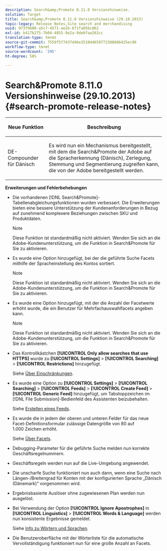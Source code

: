 ```yaml
---
description: Search&amp;Promote 8.11.0 Versionshinweise.
solution: Target
title: Search&amp;Promote 8.11.0 Versionshinweise (29.10.2013)
topic-legacy: Release Notes,Site search and merchandising
uuid: 973f9608-a5c7-4571-ae2b-6f1fa05bc862
exl-id: b417b275-7b04-4855-9e2a-9de0faa262cc
translation-type: tm+mt
source-git-commit: 7559f5f7437d46e3510d4659772308666425ec96
workflow-type: tm+mt
source-wordcount: '295'
ht-degree: 58%

---
```


# Search&amp;Promote 8.11.0 Versionshinweise (29.10.2013){#search-promote-release-notes}

<table> 
 <thead> 
  <tr> 
   <th colname="col1" class="entry"> <p>Neue Funktion </p> </th> 
   <th colname="col2" class="entry"> <p>Beschreibung </p> </th> 
  </tr> 
 </thead>
 <tbody> 
  <tr> 
   <td colname="col1"> <p> DE-Compounder für Dänisch </p> </td> 
   <td colname="col2"> <p> Es wird nun ein Mechanismus bereitgestellt, mit dem die Search&amp;Promote <span class="keyword"> der Adobe</span> auf die Spracherkennung (Dänisch), Zerlegung, Stemmung und Segmentierung zugreifen kann, die von der Adobe bereitgestellt werden. </p> </td> 
  </tr> 
 </tbody> 
</table>

**Erweiterungen und Fehlerbehebungen**

* Die vorhandenen [!DNL Search&Promote]-Tabellenabgleichungsfunktionen wurden verbessert. Die Erweiterungen bieten eine bessere Unterstützung der Kundenanforderungen in Bezug auf zunehmend komplexere Beziehungen zwischen SKU und Produktdaten.

   >[!NOTE]
   >
   >Diese Funktion ist standardmäßig nicht aktiviert. Wenden Sie sich an die Adobe-Kundenunterstützung, um die Funktion in Search&amp;Promote für Sie zu aktivieren.

* Es wurde eine Option hinzugefügt, bei der die geführte Suche Facets mithilfe der Spracheinstellung des Kontos sortiert.

   >[!NOTE]
   Diese Funktion ist standardmäßig nicht aktiviert. Wenden Sie sich an die Adobe-Kundenunterstützung, um die Funktion in Search&amp;Promote für Sie zu aktivieren.

* Es wurde eine Option hinzugefügt, mit der die Anzahl der Facetwerte erhöht wurde, die ein Benutzer für Mehrfachauswahlfacets angeben kann.

   >[!NOTE]
   Diese Funktion ist standardmäßig nicht aktiviert. Wenden Sie sich an die Adobe-Kundenunterstützung, um die Funktion in Search&amp;Promote für Sie zu aktivieren.

* Das Kontrollkästchen **[!UICONTROL Only allow searches that use HTTPS]** wurde zu **[!UICONTROL Settings]** > **[!UICONTROL Searching]** > **[!UICONTROL Restrictions]** hinzugefügt.

   Siehe [Über Einschränkungen](../c-about-settings-menu/c-about-searching-menu.md#concept_B5B527E04EBF4E9AB5956EEF881DDBF1).

* Es wurde eine Option zu **[!UICONTROL Settings]** > **[!UICONTROL Searching]** > **[!UICONTROL Feeds]** > **[!UICONTROL Create Feed]** > **[!UICONTROL Generic Feed]** hinzugefügt, um Tabstoppzeichen im [!DNL File Submission]-Bedienfeld des Assistenten beizubehalten.

   Siehe [Erstellen eines Feeds](../c-about-settings-menu/c-about-searching-menu.md#task_63179C1FC359497483CD6CE13FD1C250).

* Es wurde die in jedem der oberen und unteren Felder für das neue Facet-Definitionsformular zulässige Datengröße von 80 auf 1.000 Zeichen erhöht.

   Siehe [Über Facets](../c-about-design-menu/c-about-facets.md#concept_FA912B3B41EE493DB2F492D188457FF5).

* Debugging-Parameter für die geführte Suche melden nun korrekte Geschäftsregelnummern.
* Geschäftsregeln werden nun auf die Live-Umgebung angewendet.
* Die unscharfe Suche funktioniert nun auch dann, wenn eine Suche nach Längen-/Breitengrad für Konten mit der konfigurierten Sprache „Dänisch (Dänemark)“ vorgenommen wird.
* Ergebnisbasierte Auslöser ohne zugewiesenen Plan werden nun ausgelöst.
* Bei Verwendung der Option **[!UICONTROL Ignore Apostrophes]** in **[!UICONTROL Linguistics]** > **[!UICONTROL Words & Language]** werden nun konsistente Ergebnisse gemeldet.

   Siehe [Info zu Wörtern und Sprachen](../c-about-linguistics-menu/c-about-words-and-language.md#concept_CEB4B9576F3C4E2EB87B352EEC738D79).

* Die Benutzeroberfläche mit der Wörterliste für die automatische Vervollständigung funktioniert nun für eine große Anzahl an Facets.
